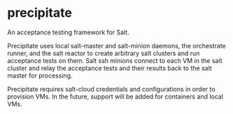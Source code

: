 # precipitate

An acceptance testing framework for Salt.

Precipitate uses local salt-master and salt-minion daemons, the orchestrate
runner, and the salt reactor to create arbitrary salt clusters and run
acceptance tests on them.  Salt ssh minions connect to each VM in the salt
cluster and relay the acceptance tests and their results back to the salt
master for processing.

Precipitate requires salt-cloud credentials and configurations in order to
provision VMs.  In the future, support will be added for containers and local
VMs.
